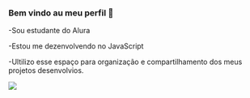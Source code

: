 ### Bem vindo au meu perfil 💙

-Sou estudante do Alura 

-Estou me dezenvolvendo no JavaScript

-Ultilizo esse espaço para organização e compartilhamento dos meus projetos desenvolvios.

![](https://media1.tenor.com/m/PKKCAakpBZIAAAAC/neyney-neymar.gif)
